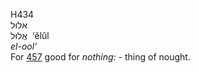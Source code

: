 <body>
  <p>H434<br>  אלוּל  <br> אֱלוּל  ‎  ‘ĕlûl  <br><i>el-ool‘ </i><br>For <a href="h0457.htm">457</a>  good for <i>nothing: - </i>thing of nought.<br></p>
 </body>
